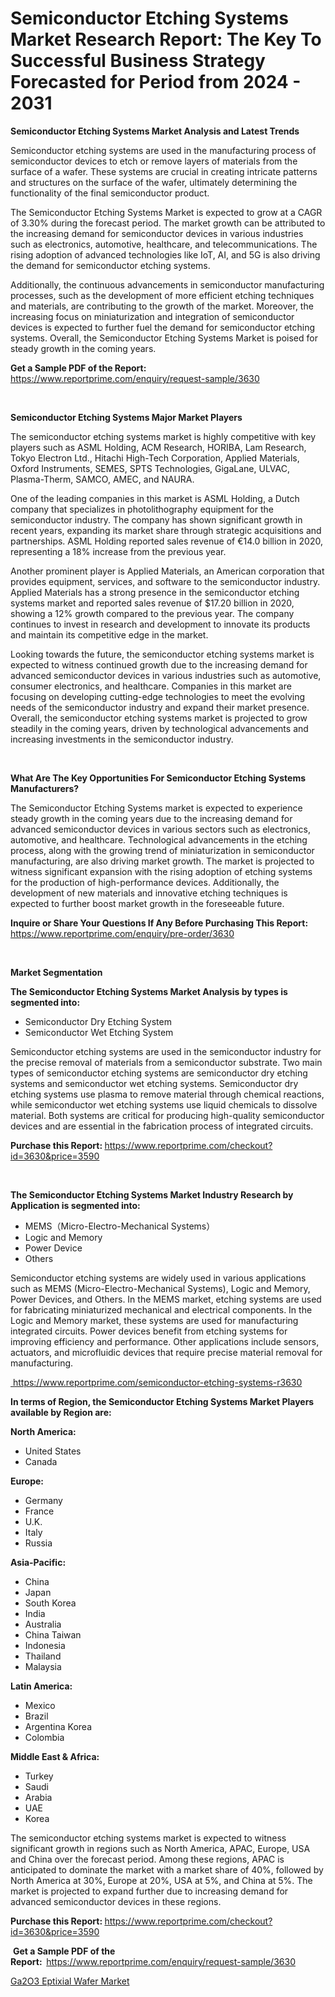 <p><h1>Semiconductor Etching Systems Market Research Report: The Key To Successful Business Strategy Forecasted for Period from 2024 - 2031</h1></p><p><strong>Semiconductor Etching Systems Market Analysis and Latest Trends</strong></p>
<p><p>Semiconductor etching systems are used in the manufacturing process of semiconductor devices to etch or remove layers of materials from the surface of a wafer. These systems are crucial in creating intricate patterns and structures on the surface of the wafer, ultimately determining the functionality of the final semiconductor product. </p><p>The Semiconductor Etching Systems Market is expected to grow at a CAGR of 3.30% during the forecast period. The market growth can be attributed to the increasing demand for semiconductor devices in various industries such as electronics, automotive, healthcare, and telecommunications. The rising adoption of advanced technologies like IoT, AI, and 5G is also driving the demand for semiconductor etching systems.</p><p>Additionally, the continuous advancements in semiconductor manufacturing processes, such as the development of more efficient etching techniques and materials, are contributing to the growth of the market. Moreover, the increasing focus on miniaturization and integration of semiconductor devices is expected to further fuel the demand for semiconductor etching systems. Overall, the Semiconductor Etching Systems Market is poised for steady growth in the coming years.</p></p>
<p><strong>Get a Sample PDF of the Report:&nbsp;</strong> <a href="https://www.reportprime.com/enquiry/request-sample/3630">https://www.reportprime.com/enquiry/request-sample/3630</a></p>
<p>&nbsp;</p>
<p><strong>Semiconductor Etching Systems Major Market Players</strong></p>
<p><p>The semiconductor etching systems market is highly competitive with key players such as ASML Holding, ACM Research, HORIBA, Lam Research, Tokyo Electron Ltd., Hitachi High-Tech Corporation, Applied Materials, Oxford Instruments, SEMES, SPTS Technologies, GigaLane, ULVAC, Plasma-Therm, SAMCO, AMEC, and NAURA. </p><p>One of the leading companies in this market is ASML Holding, a Dutch company that specializes in photolithography equipment for the semiconductor industry. The company has shown significant growth in recent years, expanding its market share through strategic acquisitions and partnerships. ASML Holding reported sales revenue of €14.0 billion in 2020, representing a 18% increase from the previous year. </p><p>Another prominent player is Applied Materials, an American corporation that provides equipment, services, and software to the semiconductor industry. Applied Materials has a strong presence in the semiconductor etching systems market and reported sales revenue of $17.20 billion in 2020, showing a 12% growth compared to the previous year. The company continues to invest in research and development to innovate its products and maintain its competitive edge in the market.</p><p>Looking towards the future, the semiconductor etching systems market is expected to witness continued growth due to the increasing demand for advanced semiconductor devices in various industries such as automotive, consumer electronics, and healthcare. Companies in this market are focusing on developing cutting-edge technologies to meet the evolving needs of the semiconductor industry and expand their market presence. Overall, the semiconductor etching systems market is projected to grow steadily in the coming years, driven by technological advancements and increasing investments in the semiconductor industry.</p></p>
<p>&nbsp;</p>
<p><strong>What Are The Key Opportunities For Semiconductor Etching Systems Manufacturers?</strong></p>
<p><p>The Semiconductor Etching Systems market is expected to experience steady growth in the coming years due to the increasing demand for advanced semiconductor devices in various sectors such as electronics, automotive, and healthcare. Technological advancements in the etching process, along with the growing trend of miniaturization in semiconductor manufacturing, are also driving market growth. The market is projected to witness significant expansion with the rising adoption of etching systems for the production of high-performance devices. Additionally, the development of new materials and innovative etching techniques is expected to further boost market growth in the foreseeable future.</p></p>
<p><strong>Inquire or Share Your Questions If Any Before Purchasing This Report:</strong> <a href="https://www.reportprime.com/enquiry/pre-order/3630">https://www.reportprime.com/enquiry/pre-order/3630</a></p>
<p>&nbsp;</p>
<p><strong>Market Segmentation</strong></p>
<p><strong>The Semiconductor Etching Systems Market Analysis by types is segmented into:</strong></p>
<p><ul><li>Semiconductor Dry Etching System</li><li>Semiconductor Wet Etching System</li></ul></p>
<p><p>Semiconductor etching systems are used in the semiconductor industry for the precise removal of materials from a semiconductor substrate. Two main types of semiconductor etching systems are semiconductor dry etching systems and semiconductor wet etching systems. Semiconductor dry etching systems use plasma to remove material through chemical reactions, while semiconductor wet etching systems use liquid chemicals to dissolve material. Both systems are critical for producing high-quality semiconductor devices and are essential in the fabrication process of integrated circuits.</p></p>
<p><strong>Purchase this Report:&nbsp;</strong><a href="https://www.reportprime.com/checkout?id=3630&price=3590">https://www.reportprime.com/checkout?id=3630&price=3590</a></p>
<p>&nbsp;</p>
<p><strong>The Semiconductor Etching Systems Market Industry Research by Application is segmented into:</strong></p>
<p><ul><li>MEMS（Micro-Electro-Mechanical Systems）</li><li>Logic and Memory</li><li>Power Device</li><li>Others</li></ul></p>
<p><p>Semiconductor etching systems are widely used in various applications such as MEMS (Micro-Electro-Mechanical Systems), Logic and Memory, Power Devices, and Others. In the MEMS market, etching systems are used for fabricating miniaturized mechanical and electrical components. In the Logic and Memory market, these systems are used for manufacturing integrated circuits. Power devices benefit from etching systems for improving efficiency and performance. Other applications include sensors, actuators, and microfluidic devices that require precise material removal for manufacturing.</p></p>
<p><a href="https://www.reportprime.com/semiconductor-etching-systems-r3630">&nbsp;https://www.reportprime.com/semiconductor-etching-systems-r3630</a></p>
<p><strong>In terms of Region, the Semiconductor Etching Systems Market Players available by Region are:</strong></p>
<p>
    <p> <strong> North America: </strong>
        <ul>
            <li>United States</li>
            <li>Canada</li>
        </ul>
        </p> 
    <p> <strong> Europe: </strong>
        <ul>
            <li>Germany</li>
            <li>France</li>
            <li>U.K.</li>
            <li>Italy</li>
            <li>Russia</li>
        </ul>
        </p> 
    <p> <strong> Asia-Pacific: </strong>
        <ul>
            <li>China</li>
            <li>Japan</li>
            <li>South Korea</li>
            <li>India</li>
            <li>Australia</li>
            <li>China Taiwan</li>
            <li>Indonesia</li>
            <li>Thailand</li>
            <li>Malaysia</li>
        </ul>
        </p> 
    <p> <strong> Latin America: </strong>
        <ul>
            <li>Mexico</li>
            <li>Brazil</li>
            <li>Argentina Korea</li>
            <li>Colombia</li>
        </ul>
        </p> 
    <p> <strong> Middle East & Africa: </strong>
        <ul>
            <li>Turkey</li>
            <li>Saudi</li>
            <li>Arabia</li>
            <li>UAE</li>
            <li>Korea</li>
        </ul>
    </p>
    </p>
<p><p>The semiconductor etching systems market is expected to witness significant growth in regions such as North America, APAC, Europe, USA and China over the forecast period. Among these regions, APAC is anticipated to dominate the market with a market share of 40%, followed by North America at 30%, Europe at 20%, USA at 5%, and China at 5%. The market is projected to expand further due to increasing demand for advanced semiconductor devices in these regions.</p></p>
<p><strong>Purchase this Report: </strong><a href="https://www.reportprime.com/checkout?id=3630&price=3590">https://www.reportprime.com/checkout?id=3630&price=3590</a></p>
<p>&nbsp;<strong>Get a Sample PDF of the Report:&nbsp;&nbsp;</strong><a href="https://www.reportprime.com/enquiry/request-sample/3630">https://www.reportprime.com/enquiry/request-sample/3630</a></p>
<p><strong></strong></p>
<p><p><a href="https://github.com/AKSHATREPORTPRIME/Market-Research-Report-List-6/blob/main/ga2o3-eptixial-wafer-market.md">Ga2O3 Eptixial Wafer Market</a></p></p>